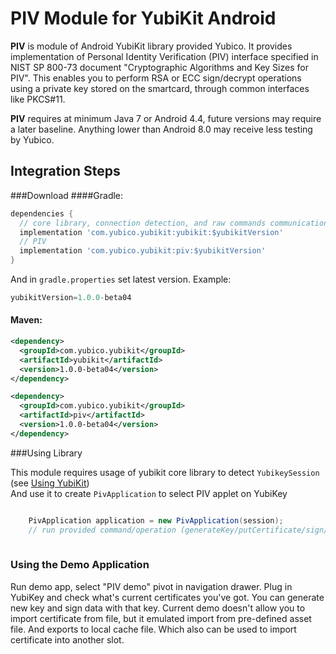 # PIV Module for YubiKit Android
**PIV** is module of Android YubiKit library provided Yubico.
It provides implementation of Personal Identity Verification (PIV) interface specified in NIST SP 800-73 document "Cryptographic Algorithms and Key Sizes for PIV". 
This enables you to perform RSA or ECC sign/decrypt operations using a private key stored on the smartcard, through common interfaces like PKCS#11.

**PIV** requires at minimum  Java 7 or Android 4.4, future versions may require a later baseline. Anything lower than Android 8.0 may receive less testing by Yubico.

## Integration Steps <a name="integration_steps"></a>
###Download
####Gradle:

```gradle
dependencies {  
  // core library, connection detection, and raw commands communication with YubiKey
  implementation 'com.yubico.yubikit:yubikit:$yubikitVersion'
  // PIV
  implementation 'com.yubico.yubikit:piv:$yubikitVersion'
}
```
And in `gradle.properties` set latest version. Example:
```gradle
yubikitVersion=1.0.0-beta04
```
#### Maven:
```xml
<dependency>
  <groupId>com.yubico.yubikit</groupId>
  <artifactId>yubikit</artifactId>
  <version>1.0.0-beta04</version>
</dependency>

<dependency>
  <groupId>com.yubico.yubikit</groupId>
  <artifactId>piv</artifactId>
  <version>1.0.0-beta04</version>
</dependency>
```
###Using Library <a name="using_lib"></a>

This module requires usage of yubikit core library to detect `YubikeySession` (see [Using YubiKit](../yubikit/README.md))  
And use it to create `PivApplication` to select PIV applet on YubiKey  
```java

    PivApplication application = new PivApplication(session);
    // run provided command/operation (generateKey/putCertificate/sign/etc)
    
```

### Using the Demo Application <a name="using_demo"></a>
Run demo app, select "PIV demo" pivot in navigation drawer. Plug in YubiKey and check what's current certificates you've got. You can generate new key and sign data with that key.
Current demo doesn't allow you to import certificate from file, but it emulated import from pre-defined asset file. And exports to local cache file. Which also can be used to import certificate into another slot.